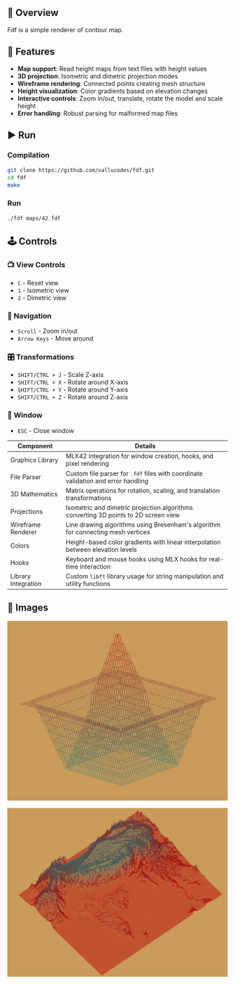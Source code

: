
## 📌 Overview

Fdf is a simple renderer of contour map.

## 🌟 Features
- **Map support**: Read height maps from text files with height values
- **3D projection**: Isometric and dimetric projection modes
- **Wireframe rendering**: Connected points creating mesh structure
- **Height visualization**: Color gradients based on elevation changes
- **Interactive controls**: Zoom in/out, translate, rotate the model and scale height
- **Error handling**: Robust parsing for malformed map files


## ▶️ Run

### Compilation
```bash
git clone https://github.com/vallucodes/fdf.git
cd fdf
make
```
### Run
```bash
./fdf maps/42.fdf
```

## 🕹️ Controls

### 📺 **View Controls**
- `C` - Reset view
- `1` - Isometric view
- `2` - Dimetric view

### 🧭 **Navigation**
- `Scroll` - Zoom in/out
- `Arrow Keys` - Move around

### 🎛️ **Transformations**
- `SHIFT/CTRL + J` - Scale Z-axis
- `SHIFT/CTRL + X` - Rotate around X-axis
- `SHIFT/CTRL + Y` - Rotate around Y-axis
- `SHIFT/CTRL + Z` - Rotate around Z-axis

### 🚪 **Window**
- `ESC` - Close window

| Component | Details |
|-----|----------|
| Graphics Library | MLX42 integration for window creation, hooks, and pixel rendering |
| File Parser | Custom file parser for `.fdf` files with coordinate validation and error handling |
| 3D Mathematics | Matrix operations for rotation, scaling, and translation transformations |
| Projections | Isometric and dimetric projection algorithms converting 3D points to 2D screen view |
| Wireframe Renderer | Line drawing algorithms using Bresenham's algorithm for connecting mesh vertices |
| Colors | Height-based color gradients with linear interpolation between elevation levels |
| Hooks | Keyboard and mouse hooks using MLX hooks for real-time interaction |
| Library Integration | Custom `libft` library usage for string manipulation and utility functions |

## 📸 Images

![](imgs/pylone.png)

![](imgs/himalayas.png)
